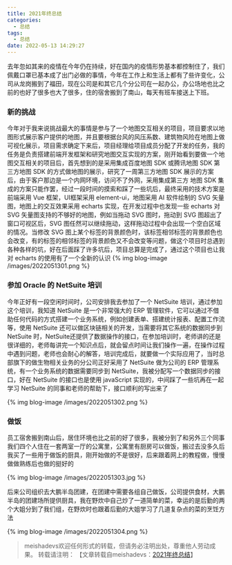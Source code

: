 ```yaml
---
title: 2021年终总结
categories:
  - 总结
tags:
  - 总结
date: 2022-05-13 14:29:27
---
```


去年忽如其来的疫情在今年仍在持续，好在国内的疫情形势基本都控制住了，我们佩戴口罩已基本成了出门必做的事情，今年在工作上和生活上都有了些许变化，公司从龙岗搬到了福田，现在公司是和其它几个分公司在一起办公，办公场地也比之前的也好了很多也大了很多，住的宿舍搬到了南山，每天有班车接送上下班。
<!--more-->

### 新的挑战

今年对于我来说挑战最大的事情是参与了一个地图交互相关的项目，项目要求以地图形式展示客户提供的地图，并且要根据台风的风压系数、建筑物风险在地图上做可视化展示，项目需求确定下来后，项目经理给项目成员分配了开发的任务，我的任务是负责搭建前端开发框架和研究地图交互实现的方案，刚开始看到要做一个地图交互相关的项目后，首先想到的是采用集成百度地图  SDK 或腾讯地图 SDK 第三方地图 SDK 的方式做地图的展示，研究了一周第三方地图 SDK 展示的方案后，由于客户那边是一个内网环境，访问不了外网，采用集成第三方 地图 SDK 集成的方案只能作罢，经过一段时间的摸索和踩了一些坑后，最终采用的技术方案是前端采用 Vue 框架，UI框架采用 element-ui，地图采用 AI 软件绘制的 SVG  矢量图，地图上的交互效果采用 echarts 实现，在开发过程中也发现一些 echarts 对 SVG  矢量图支持的不够好的地图，例如当拖动 SVG 图时，拖动到 SVG 图超出了窗口可视区后，SVG 图任然可以继续拖动，这样拖动过程中会出现一个空白区域的情况。当修改 SVG 图上某个标签的背景颜色时，该标签相邻标签的背景颜色也会改变，有的标签的相邻标签的背景颜色又不会改变等问题，做这个项目时总遇到各种各样的坑，好在后面踩了许多坑后，项目总算是完成了，通过这个项目也让我对 echarts 的使用有了一个全新的认识
{% img blog-image /images/2022051301.png %}

### 参加 Oracle 的 NetSuite 培训

今年正好有一段空闲时间时，公司安排我去参加了一个 NetSuite 培训，通过参加这个培训，我知道 NetSuite 是一个非常强大的 ERP 管理软件，它可以通过不借助任何代码的方式搭建一个业务系统，例如创建表单、搭建统计报表、配置工作流等，使用 NetSuite 还可以做区块链相关的开发，当需要将其它系统的数据同步到 NetSuite 时，NetSuite还提供了数据操作的接口，在参加培训时，老师讲的还是很详细的，老师每讲完一个知识点后，就会留点时间让我们操作一遍，在操作过程中遇到问题，老师也会耐心的解答，培训完成后，就要做一个实际应用了，当时总部旗下的做生物相关业务的分公司正好采用了 NetSuite 做为公司的 ERP 管理系统，有一个业务系统的数据需要同步到 NetSuite，我被分配写一个数据同步的接口，好在 NetSuite 的接口也是使用 javaScript 实现的，中间踩了一些坑再在一起学习 NetSuite 的同事和老师的帮助下，接口顺利的写出来了

{% img blog-image /images/2022051302.png %}

### 做饭

员工宿舍搬到南山后，居住环境也比之前的好了很多，我被分到了和另外三个同事我们四个人住在一套两室一厅的公寓里，公寓里有厨房可以做饭，搬过去没多久后我买了一些用于做饭的厨具，刚开始做的不是很好，后来跟着网上的教程做，慢慢做做熟练后也做的挺好的

{% img blog-image /images/2022051303.jpg %}

后来公司组织去大鹏半岛团建，在团建中需要各组自己做饭，公司提供食材，大鹏半岛的团建场所提供厨具，我在野炊中自己炒了一道简单的菜，幸运的是后勤的两个大姐分到了我们组，在野炊时也跟着后勤的大姐学习了几道复杂点的菜的烹饪方法

{% img blog-image /images/2022051304.png %}


> meishadevs欢迎任何形式的转载，但请务必注明出处，尊重他人劳动成果。
转载请注明： 【文章转载自meishadevs：[2021年终总结](http://meishadevs.com/blog/2021年终总结)】

